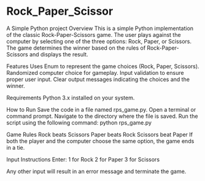# Rock_Paper_Scissor
A Simple Python project
Overview
This is a simple Python implementation of the classic Rock-Paper-Scissors game. The user plays against the computer by selecting one of the three options: Rock, Paper, or Scissors. The game determines the winner based on the rules of Rock-Paper-Scissors and displays the result.

Features
Uses Enum to represent the game choices (Rock, Paper, Scissors).
Randomized computer choice for gameplay.
Input validation to ensure proper user input.
Clear output messages indicating the choices and the winner.

Requirements
Python 3.x installed on your system.

How to Run
Save the code in a file named rps_game.py.
Open a terminal or command prompt.
Navigate to the directory where the file is saved.
Run the script using the following command:
python rps_game.py

Game Rules
Rock beats Scissors
Paper beats Rock
Scissors beat Paper
If both the player and the computer choose the same option, the game ends in a tie.

Input Instructions
Enter:
1 for Rock
2 for Paper
3 for Scissors

Any other input will result in an error message and terminate the game.
